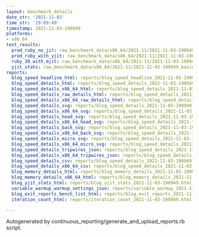 ```yaml
---
layout: benchmark_details
date_str: '2021-11-03'
time_str: '19:09:49'
timestamp: 2021-11-03-190949
platforms:
- x86_64
test_results:
  prod_ruby_no_jit: raw_benchmark_data/x86_64/2021-11/2021-11-03-190949_basic_benchmark_prod_ruby_no_jit.json
  prod_ruby_with_yjit: raw_benchmark_data/x86_64/2021-11/2021-11-03-190949_basic_benchmark_prod_ruby_with_yjit.json
  ruby_30_with_mjit: raw_benchmark_data/x86_64/2021-11/2021-11-03-190949_basic_benchmark_ruby_30_with_mjit.json
  yjit_stats: raw_benchmark_data/x86_64/2021-11/2021-11-03-190949_basic_benchmark_yjit_stats.json
reports:
  blog_speed_headline_html: reports/blog_speed_headline_2021-11-03-190949.html
  blog_speed_details_html: reports/blog_speed_details_2021-11-03-190949.html
  blog_speed_details_x86_64_html: reports/blog_speed_details_2021-11-03-190949.x86_64.html
  blog_speed_details_raw_details_html: reports/blog_speed_details_2021-11-03-190949.raw_details.html
  blog_speed_details_x86_64_raw_details_html: reports/blog_speed_details_2021-11-03-190949.x86_64.raw_details.html
  blog_speed_details_svg: reports/blog_speed_details_2021-11-03-190949.svg
  blog_speed_details_x86_64_svg: reports/blog_speed_details_2021-11-03-190949.x86_64.svg
  blog_speed_details_head_svg: reports/blog_speed_details_2021-11-03-190949.head.svg
  blog_speed_details_x86_64_head_svg: reports/blog_speed_details_2021-11-03-190949.x86_64.head.svg
  blog_speed_details_back_svg: reports/blog_speed_details_2021-11-03-190949.back.svg
  blog_speed_details_x86_64_back_svg: reports/blog_speed_details_2021-11-03-190949.x86_64.back.svg
  blog_speed_details_micro_svg: reports/blog_speed_details_2021-11-03-190949.micro.svg
  blog_speed_details_x86_64_micro_svg: reports/blog_speed_details_2021-11-03-190949.x86_64.micro.svg
  blog_speed_details_tripwires_json: reports/blog_speed_details_2021-11-03-190949.tripwires.json
  blog_speed_details_x86_64_tripwires_json: reports/blog_speed_details_2021-11-03-190949.x86_64.tripwires.json
  blog_speed_details_csv: reports/blog_speed_details_2021-11-03-190949.csv
  blog_speed_details_x86_64_csv: reports/blog_speed_details_2021-11-03-190949.x86_64.csv
  blog_memory_details_html: reports/blog_memory_details_2021-11-03-190949.html
  blog_memory_details_x86_64_html: reports/blog_memory_details_2021-11-03-190949.x86_64.html
  blog_yjit_stats_html: reports/blog_yjit_stats_2021-11-03-190949.html
  variable_warmup_warmup_settings_json: reports/variable_warmup_2021-11-03-190949.warmup_settings.json
  blog_exit_reports_bench_list_html: reports/blog_exit_reports_2021-11-03-190949.bench_list.html
  iteration_count_html: reports/iteration_count_2021-11-03-190949.html

---
```

Autogenerated by continuous_reporting/generate_and_upload_reports.rb script.
